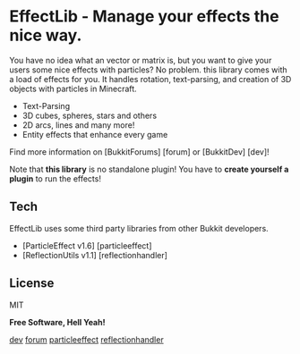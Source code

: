 EffectLib - Manage your effects the nice way.
=========

You have no idea what an vector or matrix is, but you want to give your users some nice effects with particles? No problem. this library comes with a load of effects for you. It handles rotation, text-parsing, and creation of 3D objects with particles in Minecraft.

  - Text-Parsing
  - 3D cubes, spheres, stars and others
  - 2D arcs, lines and many more!
  - Entity effects that enhance every game 

Find more information on [BukkitForums] [forum] or [BukkitDev] [dev]!

Note that **this library** is no standalone plugin! You have to **create yourself a plugin** to run the effects!

Tech
-----------

EffectLib uses some third party libraries from other Bukkit developers.
  
  - [ParticleEffect v1.6] [particleeffect]
  - [ReflectionUtils v1.1] [reflectionhandler]


License
----

MIT


**Free Software, Hell Yeah!**

[dev](http://dev.bukkit.org/bukkit-plugins/effectlib/)
[forum](http://forums.bukkit.org/threads/effectlib-manage-your-effects-the-nice-way-text-in-particles.259879/)
[particleeffect](https://gist.github.com/DarkBlade12/5868517)
[reflectionhandler](https://gist.github.com/DarkBlade12/8832875)
    
